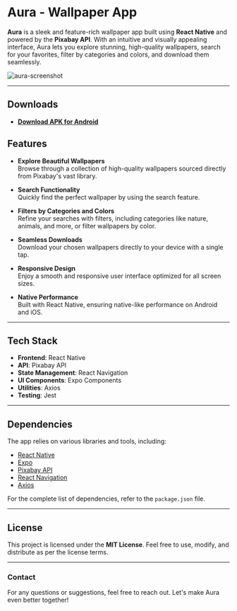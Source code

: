 # Aura - Wallpaper App

**Aura** is a sleek and feature-rich wallpaper app built using **React Native** and powered by the **Pixabay API**. With an intuitive and visually appealing interface, Aura lets you explore stunning, high-quality wallpapers, search for your favorites, filter by categories and colors, and download them seamlessly.

![aura-screenshot](https://github.com/user-attachments/assets/b7443412-7fda-40ed-b9dd-95f67ccfbfb2)

---

## Downloads

- **[Download APK for Android](https://github.com/AnkitNayak-eth/Aura-wallpaper-app/releases/download/v1.0.0/aura.apk)**


## Features

- **Explore Beautiful Wallpapers**  
  Browse through a collection of high-quality wallpapers sourced directly from Pixabay's vast library.

- **Search Functionality**  
  Quickly find the perfect wallpaper by using the search feature.

- **Filters by Categories and Colors**  
  Refine your searches with filters, including categories like nature, animals, and more, or filter wallpapers by color.

- **Seamless Downloads**  
  Download your chosen wallpapers directly to your device with a single tap.

- **Responsive Design**  
  Enjoy a smooth and responsive user interface optimized for all screen sizes.

- **Native Performance**  
  Built with React Native, ensuring native-like performance on Android and iOS.

---

## Tech Stack

- **Frontend**: React Native
- **API**: Pixabay API
- **State Management**: React Navigation
- **UI Components**: Expo Components
- **Utilities**: Axios
- **Testing**: Jest

---

## Dependencies

The app relies on various libraries and tools, including:

- [React Native](https://reactnative.dev/)
- [Expo](https://expo.dev/)
- [Pixabay API](https://pixabay.com/api/docs/)
- [React Navigation](https://reactnavigation.org/)
- [Axios](https://axios-http.com/)

For the complete list of dependencies, refer to the `package.json` file.

---

## License

This project is licensed under the **MIT License**. Feel free to use, modify, and distribute as per the license terms.

---

### Contact

For any questions or suggestions, feel free to reach out. Let's make Aura even better together!
